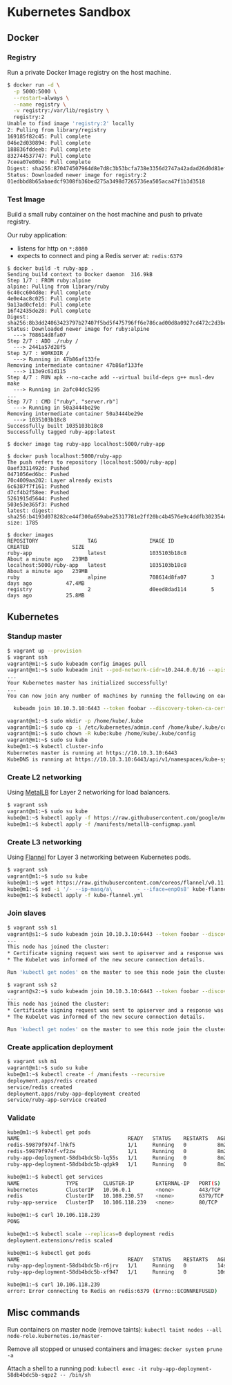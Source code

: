 # Kubernetes Sandbox

## Docker

### Registry

Run a private Docker Image registry on the host machine. 

```sh
$ docker run -d \
  -p 5000:5000 \
  --restart=always \
  --name registry \
  -v registry:/var/lib/registry \
  registry:2
Unable to find image 'registry:2' locally
2: Pulling from library/registry
169185f82c45: Pull complete
046e2d030894: Pull complete
188836fddeeb: Pull complete
832744537747: Pull complete
7ceea07e80be: Pull complete
Digest: sha256:870474507964d8e7d8c3b53bcfa738e3356d2747a42adad26d0d81ef4479eb1b
Status: Downloaded newer image for registry:2
01edbbd8b65abaedcf9308fb36bed275a3498d7265736ea505aca47f1b3d3518
```

### Test Image

Build a small ruby container on the host machine and push to private registry.

Our ruby application:
* listens for http on `*:8080`
* expects to connect and ping a Redis server at: `redis:6379`

```
$ docker build -t ruby-app .
Sending build context to Docker daemon  316.9kB
Step 1/7 : FROM ruby:alpine
alpine: Pulling from library/ruby
6c40cc604d8e: Pull complete
4e0e4ac8c025: Pull complete
9a13ad0cfe1d: Pull complete
16f42435de28: Pull complete
Digest: sha256:8b3dd24063423797b27407f5bd5f475796ff6e786cad00d8a0927cd472c2d3be
Status: Downloaded newer image for ruby:alpine
  ---> 708614d8fa07
Step 2/7 : ADD ./ruby /
  ---> 2441a57d28f5
Step 3/7 : WORKDIR /
  ---> Running in 47b86af133fe
Removing intermediate container 47b86af133fe
  ---> 113e9c61d115
Step 4/7 : RUN apk --no-cache add --virtual build-deps g++ musl-dev make
  ---> Running in 2afc04dc5295
...
Step 7/7 : CMD ["ruby", "server.rb"]
  ---> Running in 50a3444be29e
Removing intermediate container 50a3444be29e
  ---> 1035103b18c8
Successfully built 1035103b18c8
Successfully tagged ruby-app:latest

$ docker image tag ruby-app localhost:5000/ruby-app

$ docker push localhost:5000/ruby-app
The push refers to repository [localhost:5000/ruby-app]
0aef3311492d: Pushed
0471056ed6bc: Pushed
70c4009aa202: Layer already exists
6c6387f7f161: Pushed
d7cf4b2f58ee: Pushed
5261915d5644: Pushed
503e53e365f3: Pushed
latest: digest: sha256:b4193d078282ce44f300a659abe25317781e2ff20bc4b4576e9c4ddfb302354e size: 1785
```

```
$ docker images
REPOSITORY                TAG                 IMAGE ID            CREATED              SIZE
ruby-app                  latest              1035103b18c8        About a minute ago   239MB
localhost:5000/ruby-app   latest              1035103b18c8        About a minute ago   239MB
ruby                      alpine              708614d8fa07        3 days ago           47.4MB
registry                  2                   d0eed8dad114        5 days ago           25.8MB
```

## Kubernetes

### Standup master

```sh
$ vagrant up --provision
$ vagrant ssh
vagrant@m1:~$ sudo kubeadm config images pull
vagrant@m1:~$ sudo kubeadm init --pod-network-cidr=10.244.0.0/16 --apiserver-advertise-address=10.10.3.10
...
Your Kubernetes master has initialized successfully!
...
You can now join any number of machines by running the following on each node as root:

  kubeadm join 10.10.3.10:6443 --token foobar --discovery-token-ca-cert-hash sha256:HASH

vagrant@m1:~$ sudo mkdir -p /home/kube/.kube
vagrant@m1:~$ sudo cp -i /etc/kubernetes/admin.conf /home/kube/.kube/config
vagrant@m1:~$ sudo chown -R kube:kube /home/kube/.kube/config
vagrant@m1:~$ sudo su kube
kube@m1:~$ kubectl cluster-info
Kubernetes master is running at https://10.10.3.10:6443
KubeDNS is running at https://10.10.3.10:6443/api/v1/namespaces/kube-system/services/kube-dns:dns/proxy
```

### Create L2 networking
Using [MetalLB](https://github.com/google/metallb) for Layer 2 networking for load balancers.

```sh
$ vagrant ssh
vagrant@m1:~$ sudo su kube
kube@m1:~$ kubectl apply -f https://raw.githubusercontent.com/google/metallb/v0.7.3/manifests/metallb.yaml
kube@m1:~$ kubectl apply -f /manifests/metallb-configmap.yaml
```

### Create L3 networking

Using [Flannel](https://github.com/coreos/flannel) for Layer 3 networking between Kubernetes pods.

```sh
$ vagrant ssh
vagrant@m1:~$ sudo su kube
kube@m1:~$ wget https://raw.githubusercontent.com/coreos/flannel/v0.11.0/Documentation/kube-flannel.yml
kube@m1:~$ sed -i '/- --ip-masq/a\        - --iface=enp0s8' kube-flannel.yml
kube@m1:~$ kubectl apply -f kube-flannel.yml
```

### Join slaves

```sh
$ vagrant ssh s1
vagrant@s1:~$ sudo kubeadm join 10.10.3.10:6443 --token foobar --discovery-token-ca-cert-hash sha256:HASH
...
This node has joined the cluster:
* Certificate signing request was sent to apiserver and a response was received.
* The Kubelet was informed of the new secure connection details.

Run 'kubectl get nodes' on the master to see this node join the cluster.

$ vagrant ssh s2
vagrant@s2:~$ sudo kubeadm join 10.10.3.10:6443 --token foobar --discovery-token-ca-cert-hash sha256:HASH
...
This node has joined the cluster:
* Certificate signing request was sent to apiserver and a response was received.
* The Kubelet was informed of the new secure connection details.

Run 'kubectl get nodes' on the master to see this node join the cluster.
```

### Create application deployment

```sh
$ vagrant ssh m1
vagrant@m1:~$ sudo su kube
kube@m1:~$ kubectl create -f /manifests --recursive
deployment.apps/redis created
service/redis created
deployment.apps/ruby-app-deployment created
service/ruby-app-service created
```

### Validate

```sh
kube@m1:~$ kubectl get pods
NAME                                   READY   STATUS    RESTARTS   AGE
redis-59879f974f-lhkf5                 1/1     Running   0          8m2s
redis-59879f974f-vf2zw                 1/1     Running   0          8m2s
ruby-app-deployment-58db4bdc5b-lq55s   1/1     Running   0          8m2s
ruby-app-deployment-58db4bdc5b-qdpk9   1/1     Running   0          8m2s

kube@m1:~$ kubectl get services
NAME               TYPE        CLUSTER-IP       EXTERNAL-IP   PORT(S)    AGE
kubernetes         ClusterIP   10.96.0.1        <none>        443/TCP    12m
redis              ClusterIP   10.108.230.57    <none>        6379/TCP   11m
ruby-app-service   ClusterIP   10.106.118.239   <none>        80/TCP     11m

kube@m1:~$ curl 10.106.118.239
PONG

kube@m1:~$ kubectl scale --replicas=0 deployment redis
deployment.extensions/redis scaled

kube@m1:~$ kubectl get pods
NAME                                   READY   STATUS    RESTARTS   AGE
ruby-app-deployment-58db4bdc5b-r6jrv   1/1     Running   0          14s
ruby-app-deployment-58db4bdc5b-xf947   1/1     Running   0          10m

kube@m1:~$ curl 10.106.118.239
error: Error connecting to Redis on redis:6379 (Errno::ECONNREFUSED)
```

## Misc commands

Run containers on master node (remove taints): `kubectl taint nodes --all node-role.kubernetes.io/master-`

Remove all stopped or unused containers and images: `docker system prune -a`

Attach a shell to a running pod: `kubectl exec -it ruby-app-deployment-58db4bdc5b-sqpz2 -- /bin/sh`
